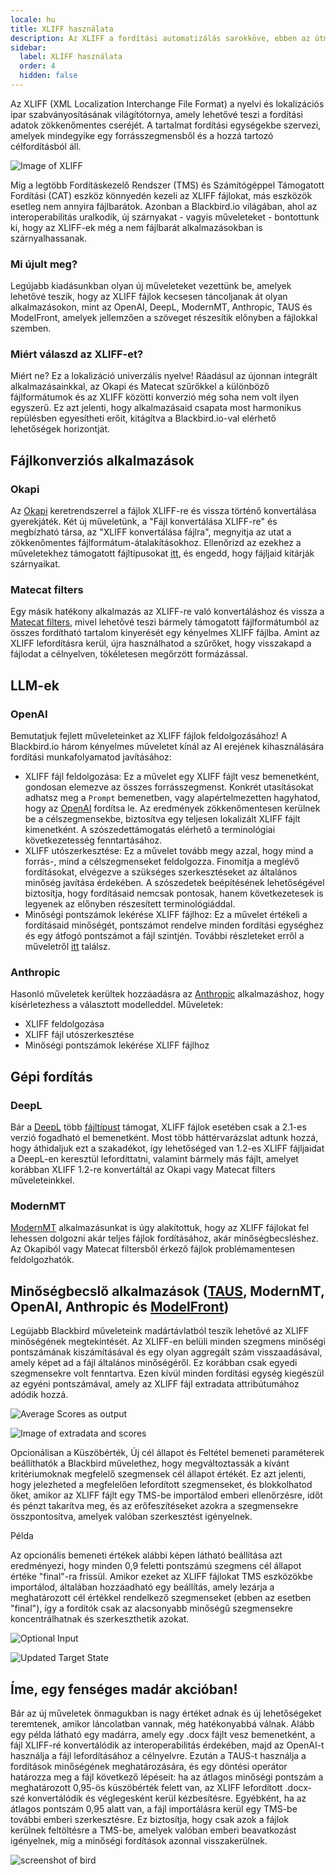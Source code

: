 ```yaml
---
locale: hu
title: XLIFF használata
description: Az XLIFF a fordítási automatizálás sarokköve, ebben az útmutatóban bemutatjuk, hogyan használhatod az XLIFF-et a Blackbird.io-ban.
sidebar:
  label: XLIFF használata
  order: 4
  hidden: false
---
```


Az XLIFF (XML Localization Interchange File Format) a nyelvi és lokalizációs ipar szabványosításának világítótornya, amely lehetővé teszi a fordítási adatok zökkenőmentes cseréjét. A tartalmat fordítási egységekbe szervezi, amelyek mindegyike egy forrásszegmensből és a hozzá tartozó célfordításból áll.

![Image of XLIFF](~/assets/guides/xliff/ImageOfXliff.png)

Míg a legtöbb Fordításkezelő Rendszer (TMS) és Számítógéppel Támogatott Fordítási (CAT) eszköz könnyedén kezeli az XLIFF fájlokat, más eszközök esetleg nem annyira fájlbarátok. Azonban a Blackbird.io világában, ahol az interoperabilitás uralkodik, új szárnyakat - vagyis műveleteket - bontottunk ki, hogy az XLIFF-ek még a nem fájlbarát alkalmazásokban is szárnyalhassanak.

### Mi újult meg?

Legújabb kiadásunkban olyan új műveleteket vezettünk be, amelyek lehetővé teszik, hogy az XLIFF fájlok kecsesen táncoljanak át olyan alkalmazásokon, mint az OpenAI, DeepL, ModernMT, Anthropic, TAUS és ModelFront, amelyek jellemzően a szöveget részesítik előnyben a fájlokkal szemben.

### Miért válaszd az XLIFF-et?

Miért ne? Ez a lokalizáció univerzális nyelve! Ráadásul az újonnan integrált alkalmazásainkkal, az Okapi és Matecat szűrőkkel a különböző fájlformátumok és az XLIFF közötti konverzió még soha nem volt ilyen egyszerű. Ez azt jelenti, hogy alkalmazásaid csapata most harmonikus repülésben egyesítheti erőit, kitágítva a Blackbird.io-val elérhető lehetőségek horizontját.

## Fájlkonverziós alkalmazások

### Okapi

Az [Okapi](../../apps/okapi/) keretrendszerrel a fájlok XLIFF-re és vissza történő konvertálása gyerekjáték. Két új műveletünk, a "Fájl konvertálása XLIFF-re" és megbízható társa, az "XLIFF konvertálása fájlra", megnyitja az utat a zökkenőmentes fájlformátum-átalakításokhoz. Ellenőrizd az ezekhez a műveletekhez támogatott fájltípusokat [itt](https://www.okapiframework.org/wiki/index.php?title=Filters), és engedd, hogy fájljaid kitárják szárnyaikat.

### Matecat filters

Egy másik hatékony alkalmazás az XLIFF-re való konvertáláshoz és vissza a [Matecat filters](../../apps/matecatfilters/), mivel lehetővé teszi bármely támogatott fájlformátumból az összes fordítható tartalom kinyerését egy kényelmes XLIFF fájlba. Amint az XLIFF lefordításra kerül, újra használhatod a szűrőket, hogy visszakapd a fájlodat a célnyelven, tökéletesen megőrzött formázással.

## LLM-ek

### OpenAI

Bemutatjuk fejlett műveleteinket az XLIFF fájlok feldolgozásához! A Blackbird.io három kényelmes műveletet kínál az AI erejének kihasználására fordítási munkafolyamatod javításához:

- XLIFF fájl feldolgozása: Ez a művelet egy XLIFF fájlt vesz bemenetként, gondosan elemezve az összes forrásszegmenst. Konkrét utasításokat adhatsz meg a `Prompt` bemenetben, vagy alapértelmezetten hagyhatod, hogy az [OpenAI](../../apps/openai/) fordítsa le. Az eredmények zökkenőmentesen kerülnek be a célszegmensekbe, biztosítva egy teljesen lokalizált XLIFF fájlt kimenetként. A szószedettámogatás elérhető a terminológiai következetesség fenntartásához.
- XLIFF utószerkesztése: Ez a művelet tovább megy azzal, hogy mind a forrás-, mind a célszegmenseket feldolgozza. Finomítja a meglévő fordításokat, elvégezve a szükséges szerkesztéseket az általános minőség javítása érdekében. A szószedetek beépítésének lehetőségével biztosítja, hogy fordításaid nemcsak pontosak, hanem következetesek is legyenek az előnyben részesített terminológiáddal.
- Minőségi pontszámok lekérése XLIFF fájlhoz: Ez a művelet értékeli a fordításaid minőségét, pontszámot rendelve minden fordítási egységhez és egy átfogó pontszámot a fájl szintjén. További részleteket erről a műveletről [itt](../../apps/openai/#xliff-operations) találsz.

### Anthropic

Hasonló műveletek kerültek hozzáadásra az [Anthropic](../../apps/anthropic/#xliff-actions) alkalmazáshoz, hogy kísérletezhess a választott modelleddel.
Műveletek:

- XLIFF feldolgozása
- XLIFF fájl utószerkesztése
- Minőségi pontszámok lekérése XLIFF fájlhoz

## Gépi fordítás

### DeepL

Bár a [DeepL](../../apps/deepl/) több [fájltípust](https://developers.deepl.com/docs/api-reference/document) támogat, XLIFF fájlok esetében csak a 2.1-es verzió fogadható el bemenetként. Most több háttérvarázslat adtunk hozzá, hogy áthidaljuk ezt a szakadékot, így lehetőséged van 1.2-es XLIFF fájljaidat a DeepL-en keresztül lefordíttatni, valamint bármely más fájlt, amelyet korábban XLIFF 1.2-re konvertáltál az Okapi vagy Matecat filters műveleteinkkel.

### ModernMT

[ModernMT](../../apps/modernmt/) alkalmazásunkat is úgy alakítottuk, hogy az XLIFF fájlokat fel lehessen dolgozni akár teljes fájlok fordításához, akár minőségbecsléshez. Az Okapiból vagy Matecat filtersből érkező fájlok problémamentesen feldolgozhatók.

## Minőségbecslő alkalmazások ([TAUS](../../apps/taus/), ModernMT, OpenAI, Anthropic és [ModelFront](../../apps/modelfront/))

Legújabb Blackbird műveleteink madártávlatból teszik lehetővé az XLIFF minőségének megtekintését. Az XLIFF-en belüli minden szegmens minőségi pontszámának kiszámításával és egy olyan aggregált szám visszaadásával, amely képet ad a fájl általános minőségéről. Ez korábban csak egyedi szegmensekre volt fenntartva. Ezen kívül minden fordítási egység kiegészül az egyéni pontszámával, amely az XLIFF fájl extradata attribútumához adódik hozzá.

![Average Scores as output](~/assets/guides/xliff/AverageScore.png)

![Image of extradata and scores](~/assets/guides/xliff/Imageofextradataandscores.png)

Opcionálisan a Küszöbérték, Új cél állapot és Feltétel bemeneti paraméterek beállíthatók a Blackbird művelethez, hogy megváltoztassák a kívánt kritériumoknak megfelelő szegmensek cél állapot értékét. Ez azt jelenti, hogy jelezheted a megfelelően lefordított szegmenseket, és blokkolhatod őket, amikor az XLIFF fájlt egy TMS-be importálod emberi ellenőrzésre, időt és pénzt takarítva meg, és az erőfeszítéseket azokra a szegmensekre összpontosítva, amelyek valóban szerkesztést igényelnek.

Példa

Az opcionális bemeneti értékek alábbi képen látható beállítása azt eredményezi, hogy minden 0,9 feletti pontszámú szegmens cél állapot értéke "final"-ra frissül. Amikor ezeket az XLIFF fájlokat TMS eszközökbe importálod, általában hozzáadható egy beállítás, amely lezárja a meghatározott cél értékkel rendelkező szegmenseket (ebben az esetben "final"), így a fordítók csak az alacsonyabb minőségű szegmensekre koncentrálhatnak és szerkeszthetik azokat.

![Optional Input](~/assets/guides/xliff/optionalinput.png)

![Updated Target State](~/assets/guides/xliff/UpdatedTargetState.png)

## Íme, egy fenséges madár akcióban!

Bár az új műveletek önmagukban is nagy értéket adnak és új lehetőségeket teremtenek, amikor láncolatban vannak, még hatékonyabbá válnak. Alább egy példa látható egy madárra, amely egy .docx fájlt vesz bemenetként, a fájl XLIFF-ré konvertálódik az interoperabilitás érdekében, majd az OpenAI-t használja a fájl lefordításához a célnyelvre. Ezután a TAUS-t használja a fordítások minőségének meghatározására, és egy döntési operátor határozza meg a fájl következő lépéseit: ha az átlagos minőségi pontszám a meghatározott 0,95-ös küszöbérték felett van, az XLIFF lefordított .docx-szé konvertálódik és véglegesként kerül kézbesítésre. Egyébként, ha az átlagos pontszám 0,95 alatt van, a fájl importálásra kerül egy TMS-be további emberi szerkesztésre. Ez biztosítja, hogy csak azok a fájlok kerülnek feltöltésre a TMS-be, amelyek valóban emberi beavatkozást igényelnek, míg a minőségi fordítások azonnal visszakerülnek.

![screenshot of bird](~/assets/guides/xliff/XliffSampleBird.png)